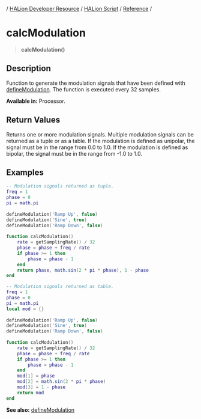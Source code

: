/ [HALion Developer Resource](../..//HALion-Developer-Resource.md) / [HALion Script](./HALion-Script.md) / [Reference](./Reference.md) /

# calcModulation

>**calcModulation()**

## Description

Function to generate the modulation signals that have been defined with [defineModulation](./defineModulation.md). The function is executed every 32 samples.

**Available in:** Processor.

## Return Values

Returns one or more modulation signals. Multiple modulation signals can be returned as a tuple or as a table. If the modulation is defined as unipolar, the signal must be in the range from 0.0 to 1.0. If the modulation is defined as bipolar, the signal must be in the range from -1.0 to 1.0.

## Examples

```lua
-- Modulation signals returned as tuple.
freq = 1
phase = 0
pi = math.pi
 
defineModulation('Ramp Up', false)
defineModulation('Sine', true)
defineModulation('Ramp Down', false)
 
function calcModulation()
    rate = getSamplingRate() / 32
    phase = phase + freq / rate
    if phase >= 1 then
        phase = phase - 1
    end
    return phase, math.sin(2 * pi * phase), 1 - phase
end
```

```lua
-- Modulation signals returned as table.
freq = 1
phase = 0
pi = math.pi
local mod = {}
 
defineModulation('Ramp Up', false)
defineModulation('Sine', true)
defineModulation('Ramp Down', false)
 
function calcModulation()
    rate = getSamplingRate() / 32
    phase = phase + freq / rate
    if phase >= 1 then
        phase = phase - 1
    end
    mod[1] = phase
    mod[2] = math.sin(2 * pi * phase)
    mod[3] = 1 - phase
    return mod
end
```

**See also:** [defineModulation](./defineModulation.md)